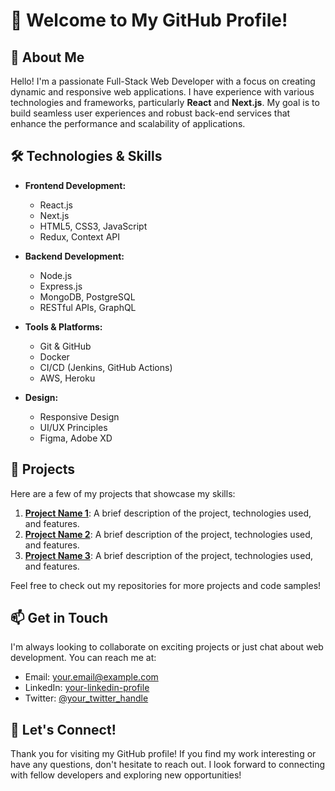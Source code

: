 # 👋 Welcome to My GitHub Profile!

## 🌟 About Me

Hello! I'm a passionate Full-Stack Web Developer with a focus on creating dynamic and responsive web applications. I have experience with various technologies and frameworks, particularly **React** and **Next.js**. My goal is to build seamless user experiences and robust back-end services that enhance the performance and scalability of applications.

## 🛠️ Technologies & Skills

- **Frontend Development:**
  - React.js
  - Next.js
  - HTML5, CSS3, JavaScript
  - Redux, Context API

- **Backend Development:**
  - Node.js
  - Express.js
  - MongoDB, PostgreSQL
  - RESTful APIs, GraphQL

- **Tools & Platforms:**
  - Git & GitHub
  - Docker
  - CI/CD (Jenkins, GitHub Actions)
  - AWS, Heroku

- **Design:**
  - Responsive Design
  - UI/UX Principles
  - Figma, Adobe XD

## 🚀 Projects

Here are a few of my projects that showcase my skills:

1. **[Project Name 1](#)**: A brief description of the project, technologies used, and features.
2. **[Project Name 2](#)**: A brief description of the project, technologies used, and features.
3. **[Project Name 3](#)**: A brief description of the project, technologies used, and features.

Feel free to check out my repositories for more projects and code samples!

## 📫 Get in Touch

I'm always looking to collaborate on exciting projects or just chat about web development. You can reach me at:

- Email: [your.email@example.com](mailto:your.email@example.com)
- LinkedIn: [your-linkedin-profile](https://www.linkedin.com/in/your-profile)
- Twitter: [@your_twitter_handle](https://twitter.com/your_twitter_handle)

## 🌈 Let's Connect!

Thank you for visiting my GitHub profile! If you find my work interesting or have any questions, don't hesitate to reach out. I look forward to connecting with fellow developers and exploring new opportunities!

